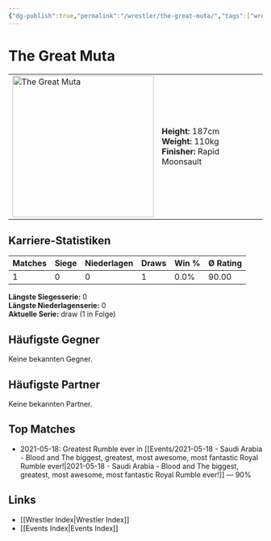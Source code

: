 ```yaml
---
{"dg-publish":true,"permalink":"/wrestler/the-great-muta/","tags":["wrestler"],"noteIcon":"","created":"2025-08-11T09:33:21.387+02:00"}
---
```



# The Great Muta

<table>
<tr>
<td><img src="The Great Muta.png" width="280" alt="The Great Muta"></td>
<td>
<b>Height:</b> 187cm<br>
<b>Weight:</b> 110kg<br>
<b>Finisher:</b> Rapid Moonsault<br>
</td>
</tr>
</table>

## Karriere-Statistiken

| Matches | Siege | Niederlagen | Draws | Win % | Ø Rating |
|---------|-------|-------------|-------|-------|-----------|
| 1 | 0 | 0 | 1 | 0.0% | 90.00 |

**Längste Siegesserie:** 0<br>**Längste Niederlagenserie:** 0<br>**Aktuelle Serie:** draw (1 in Folge)


## Häufigste Gegner
Keine bekannten Gegner.

## Häufigste Partner
Keine bekannten Partner.

## Top Matches
- 2021-05-18: Greatest Rumble ever in [[Events/2021-05-18 - Saudi Arabia - Blood and The biggest, greatest, most awesome, most fantastic Royal Rumble ever!\|2021-05-18 - Saudi Arabia - Blood and The biggest, greatest, most awesome, most fantastic Royal Rumble ever!]] — 90%

## Links
- [[Wrestler Index\|Wrestler Index]]
- [[Events Index\|Events Index]]
